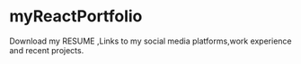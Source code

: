 # myReactPortfolio
Download my RESUME ,Links to my social media platforms,work experience and recent projects.

